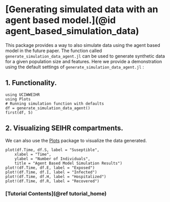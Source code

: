 # [Generating simulated data with an agent based model.](@id agent_based_simulation_data)

This package provides a way to also simulate data using the agent based model in the future paper.  The function called `generate_simulation_data_agent.jl` can be used to generate synthetic data for a given population size and features.  Here we provide a demonstration using the default settings of `generate_simulation_data_agent.jl` :


## 1. Functionality.

``` @example tutorial
using UCIWWEIHR
using Plots
# Running simulation function with defaults
df = generate_simulation_data_agent()
first(df, 5)
```

## 2. Visualizing SEIHR compartments.

We can also use the [Plots](https://docs.juliaplots.org/stable/) package to visualize the data generated.

```@example tutorial
plot(df.Time, df.S, label = "Suseptible", 
    xlabel = "Time", 
    ylabel = "Number of Individuals", 
    title = "Agent Based Model Simulation Results")
plot!(df.Time, df.E, label = "Exposed")
plot!(df.Time, df.I, label = "Infected")
plot!(df.Time, df.H, label = "Hospitalized")
plot!(df.Time, df.R, label = "Recovered")
```


### [Tutorial Contents](@ref tutorial_home)